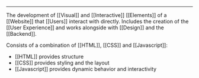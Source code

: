 
***

The development of [[Visual]] and [[Interactive]] [[Elements]] of a [[Website]] that [[Users]] interact with directly. Includes the creation of the [[User Experience]] and works alongside with [[Design]] and the [[Backend]].

Consists of a combination of [[HTML]], [[CSS]] and [[Javascript]]: 
- [[HTML]] provides structure
- [[CSS]] provides styling and the layout
- [[Javascript]] provides dynamic behavior and interactivity
